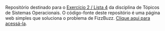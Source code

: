 Repositório destinado para o [Exercício 2 / Lista 4](https://github.com/cciuenf/introducao_linha_de_comando/blob/main/primeira_edicao/listas_exercicios/lista_4.org) da disciplina de Tópicos de Sistemas Operacionais. O código-fonte deste repositório é uma página web simples que soluciona o problema de FizzBuzz. [Clique aqui para acessá-la]().
